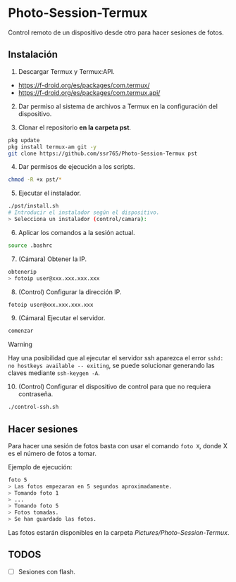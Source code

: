 # Photo-Session-Termux

Control remoto de un dispositivo desde otro para hacer sesiones de fotos.

## Instalación

1. Descargar Termux y Termux:API.

- https://f-droid.org/es/packages/com.termux/
- https://f-droid.org/es/packages/com.termux.api/

2. Dar permiso al sistema de archivos a Termux en la configuración del dispositivo.

3. Clonar el repositorio **en la carpeta pst**.

```sh
pkg update
pkg install termux-am git -y
git clone https://github.com/ssr765/Photo-Session-Termux pst
```

4. Dar permisos de ejecución a los scripts.

```sh
chmod -R +x pst/*
```

5. Ejecutar el instalador.

```sh
./pst/install.sh
# Introducir el instalador según el dispositivo.
> Selecciona un instalador (control/camara):
```

6. Aplicar los comandos a la sesión actual.

```sh
source .bashrc
```

7. (Cámara) Obtener la IP.

```sh
obtenerip
> fotoip user@xxx.xxx.xxx.xxx
```

8. (Control) Configurar la dirección IP.

```sh
fotoip user@xxx.xxx.xxx.xxx
```

9. (Cámara) Ejecutar el servidor.

```sh
comenzar
```

> [!WARNING]
> Hay una posibilidad que al ejecutar el servidor ssh aparezca el error `sshd: no hostkeys available -- exiting`, se puede solucionar generando las claves mediante `ssh-keygen -A`.

10. (Control) Configurar el dispositivo de control para que no requiera contraseña.

```sh
./control-ssh.sh
```

## Hacer sesiones

Para hacer una sesión de fotos basta con usar el comando `foto X`, donde X es el número de fotos a tomar.

Ejemplo de ejecución:

```sh
foto 5
> Las fotos empezaran en 5 segundos aproximadamente.
> Tomando foto 1
> ...
> Tomando foto 5
> Fotos tomadas.
> Se han guardado las fotos.
```

Las fotos estarán disponibles en la carpeta _Pictures/Photo-Session-Termux_.

## TODOS

- [ ] Sesiones con flash.
